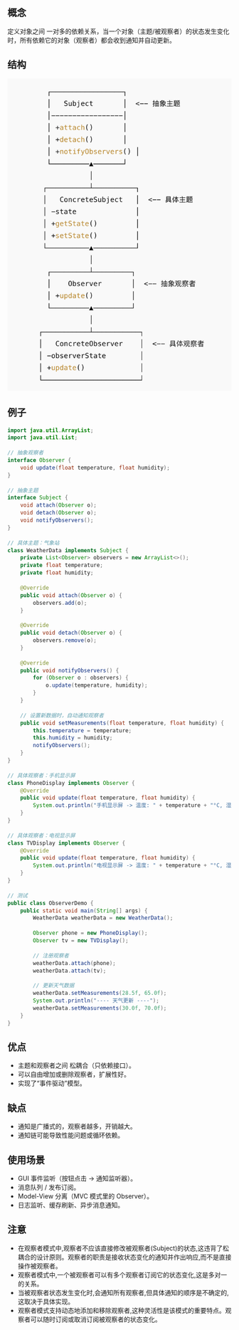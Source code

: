 ## 概念
定义对象之间 一对多的依赖关系，当一个对象（主题/被观察者）的状态发生变化时，所有依赖它的对象（观察者）都会收到通知并自动更新。
## 结构
![观察者模式](observer.png)
## 例子
```java
import java.util.ArrayList;
import java.util.List;

// 抽象观察者
interface Observer {
    void update(float temperature, float humidity);
}

// 抽象主题
interface Subject {
    void attach(Observer o);
    void detach(Observer o);
    void notifyObservers();
}

// 具体主题：气象站
class WeatherData implements Subject {
    private List<Observer> observers = new ArrayList<>();
    private float temperature;
    private float humidity;

    @Override
    public void attach(Observer o) {
        observers.add(o);
    }

    @Override
    public void detach(Observer o) {
        observers.remove(o);
    }

    @Override
    public void notifyObservers() {
        for (Observer o : observers) {
            o.update(temperature, humidity);
        }
    }

    // 设置新数据时，自动通知观察者
    public void setMeasurements(float temperature, float humidity) {
        this.temperature = temperature;
        this.humidity = humidity;
        notifyObservers();
    }
}

// 具体观察者：手机显示屏
class PhoneDisplay implements Observer {
    @Override
    public void update(float temperature, float humidity) {
        System.out.println("手机显示屏 -> 温度: " + temperature + "°C, 湿度: " + humidity + "%");
    }
}

// 具体观察者：电视显示屏
class TVDisplay implements Observer {
    @Override
    public void update(float temperature, float humidity) {
        System.out.println("电视显示屏 -> 温度: " + temperature + "°C, 湿度: " + humidity + "%");
    }
}

// 测试
public class ObserverDemo {
    public static void main(String[] args) {
        WeatherData weatherData = new WeatherData();

        Observer phone = new PhoneDisplay();
        Observer tv = new TVDisplay();

        // 注册观察者
        weatherData.attach(phone);
        weatherData.attach(tv);

        // 更新天气数据
        weatherData.setMeasurements(28.5f, 65.0f);
        System.out.println("---- 天气更新 ----");
        weatherData.setMeasurements(30.0f, 70.0f);
    }
}
```
## 优点
- 主题和观察者之间 松耦合（只依赖接口）。
- 可以自由增加或删除观察者，扩展性好。
- 实现了“事件驱动”模型。
## 缺点
- 通知是广播式的，观察者越多，开销越大。
- 通知链可能导致性能问题或循环依赖。
## 使用场景
- GUI 事件监听（按钮点击 → 通知监听器）。
- 消息队列 / 发布订阅。
- Model-View 分离（MVC 模式里的 Observer）。
- 日志监听、缓存刷新、异步消息通知。
## 注意
- 在观察者模式中,观察者不应该直接修改被观察者(Subject)的状态,这违背了松耦合的设计原则。观察者的职责是接收状态变化的通知并作出响应,而不是直接操作被观察者。
- 观察者模式中,一个被观察者可以有多个观察者订阅它的状态变化,这是多对一的关系。
- 当被观察者状态发生变化时,会通知所有观察者,但具体通知的顺序是不确定的,这取决于具体实现。
- 观察者模式支持动态地添加和移除观察者,这种灵活性是该模式的重要特点。观察者可以随时订阅或取消订阅被观察者的状态变化。
